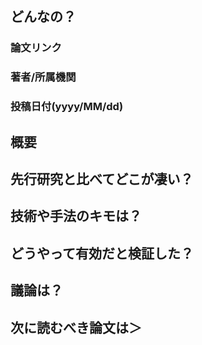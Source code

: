 ## どんなの？

### 論文リンク

### 著者/所属機関

### 投稿日付(yyyy/MM/dd)

## 概要

## 先行研究と比べてどこが凄い？

## 技術や手法のキモは？

## どうやって有効だと検証した？

## 議論は？

## 次に読むべき論文は＞

